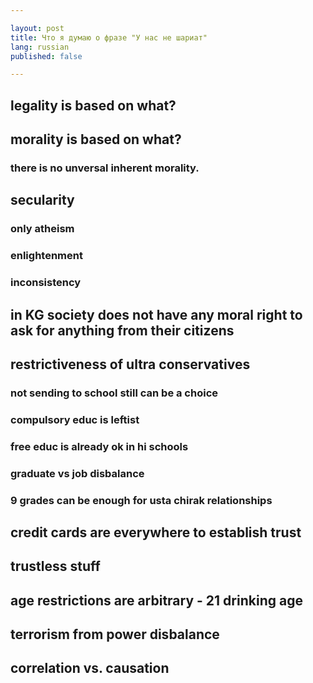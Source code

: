```yaml
---

layout: post
title: Что я думаю о фразе "У нас не шариат" 
lang: russian
published: false

---
```



## legality is based on what?
## morality is based on what?
### there is no unversal inherent morality.
## secularity
### only atheism
### enlightenment
### inconsistency

## in KG society does not have any moral right to ask for anything from their citizens


## restrictiveness of ultra conservatives
### not sending to school still can be a choice
### compulsory educ is leftist
### free educ is already ok in hi schools
### graduate vs job disbalance
### 9 grades can be enough for usta chirak relationships

## credit cards are everywhere to establish trust
## trustless stuff



## age restrictions are arbitrary - 21 drinking age

## terrorism from power disbalance
## correlation vs. causation


